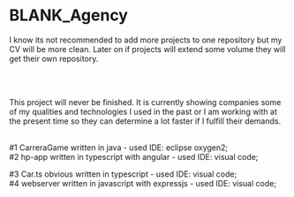 # BLANK_Agency

I know its not recommended to add more projects to one repository but my CV will be more clean. Later on if projects will extend some volume they will get their own repository.

</br></br>


This project will never be finished.
It is currently showing companies some of my qualities and technologies I used in the past or I am working with at the present time so they can determine a lot faster if I fulfill their demands.

</br>
#1 CarreraGame written in java - used IDE: eclipse oxygen2;
</br>
#2 hp-app written in typescript with angular - used IDE: visual code;

#3 Car.ts obvious written in typescript - used IDE: visual code;</br>
#4 webserver written in javascript with expressjs - used IDE: visual code;
